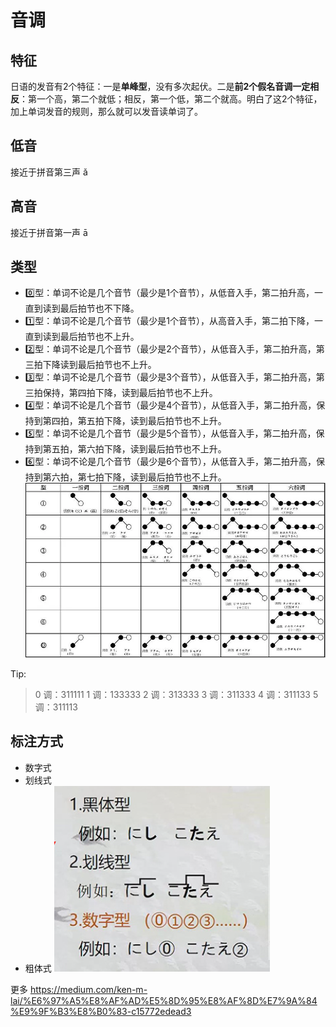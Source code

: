 # 音调

## 特征

日语的发音有2个特征：一是**单峰型**，没有多次起伏。二是**前2个假名音调一定相反**：第一个高，第二个就低；相反，第一个低，第二个就高。明白了这2个特征，加上单词发音的规则，那么就可以发音读单词了。

## 低音
接近于拼音第三声 ǎ
## 高音
接近于拼音第一声 ā

## 类型

- 0️⃣型：单词不论是几个音节（最少是1个音节），从低音入手，第二拍升高，一直到读到最后拍节也不下降。
- 1️⃣型：单词不论是几个音节（最少是1个音节），从高音入手，第二拍下降，一直到读到最后拍节也不上升。
- 2️⃣型：单词不论是几个音节（最少是2个音节），从低音入手，第二拍升高，第三拍下降读到最后拍节也不上升。
- 3️⃣型：单词不论是几个音节（最少是3个音节），从低音入手，第二拍升高，第三拍保持，第四拍下降，读到最后拍节也不上升。
- 4️⃣型：单词不论是几个音节（最少是4个音节），从低音入手，第二拍升高，保持到第四拍，第五拍下降，读到最后拍节也不上升。
- 5️⃣型：单词不论是几个音节（最少是5个音节），从低音入手，第二拍升高，保持到第五拍，第六拍下降，读到最后拍节也不上升。
- 6️⃣型：单词不论是几个音节（最少是6个音节），从低音入手，第二拍升高，保持到第六拍，第七拍下降，读到最后拍节也不上升。
![](attachments/Pasted%20image%2020240725144605.png)

Tip:
> 0 调：311111
> 1 调：133333
> 2 调：313333
> 3 调：311333
> 4 调：311133
> 5 调：311113

## 标注方式
- 数字式
- 划线式
- 粗体式
 ![](attachments/Pasted%20image%2020240725145637.png)

更多
https://medium.com/ken-m-lai/%E6%97%A5%E8%AF%AD%E5%8D%95%E8%AF%8D%E7%9A%84%E9%9F%B3%E8%B0%83-c15772edead3
